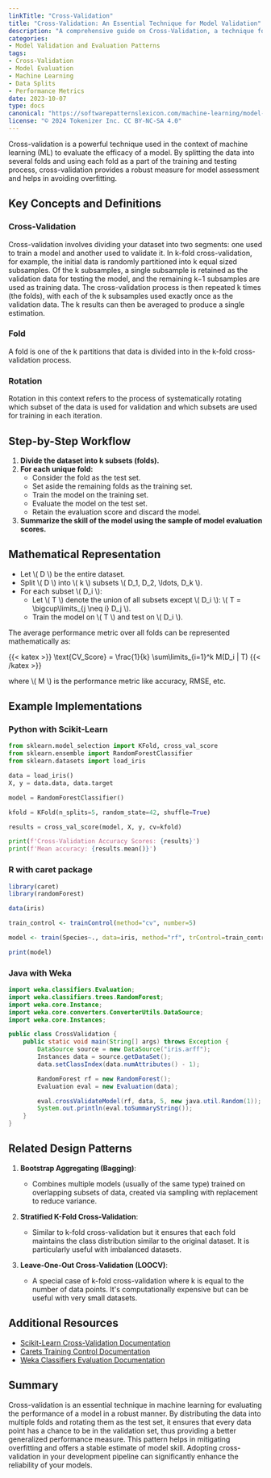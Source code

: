 ```yaml
---
linkTitle: "Cross-Validation"
title: "Cross-Validation: An Essential Technique for Model Validation"
description: "A comprehensive guide on Cross-Validation, a technique for splitting data into several folds and rotating them as the test set, with examples in various programming languages."
categories:
- Model Validation and Evaluation Patterns
tags:
- Cross-Validation
- Model Evaluation
- Machine Learning
- Data Splits
- Performance Metrics
date: 2023-10-07
type: docs
canonical: "https://softwarepatternslexicon.com/machine-learning/model-validation-and-evaluation-patterns/validation-techniques/cross-validation"
license: "© 2024 Tokenizer Inc. CC BY-NC-SA 4.0"
---
```



Cross-validation is a powerful technique used in the context of machine learning (ML) to evaluate the efficacy of a model. By splitting the data into several folds and using each fold as a part of the training and testing process, cross-validation provides a robust measure for model assessment and helps in avoiding overfitting.

## Key Concepts and Definitions

### Cross-Validation

Cross-validation involves dividing your dataset into two segments: one used to train a model and another used to validate it. In k-fold cross-validation, for example, the initial data is randomly partitioned into k equal sized subsamples. Of the k subsamples, a single subsample is retained as the validation data for testing the model, and the remaining k−1 subsamples are used as training data. The cross-validation process is then repeated k times (the folds), with each of the k subsamples used exactly once as the validation data. The k results can then be averaged to produce a single estimation.

### Fold
A fold is one of the k partitions that data is divided into in the k-fold cross-validation process. 

### Rotation
Rotation in this context refers to the process of systematically rotating which subset of the data is used for validation and which subsets are used for training in each iteration.

## Step-by-Step Workflow

1. **Divide the dataset into k subsets (folds).**
2. **For each unique fold:**
    - Consider the fold as the test set.
    - Set aside the remaining folds as the training set.
    - Train the model on the training set.
    - Evaluate the model on the test set.
    - Retain the evaluation score and discard the model.
3. **Summarize the skill of the model using the sample of model evaluation scores.**

## Mathematical Representation

- Let \\( D \\) be the entire dataset.
- Split \\( D \\) into \\( k \\) subsets \\( D_1, D_2, \ldots, D_k \\).
- For each subset \\( D_i \\):
  - Let \\( T \\) denote the union of all subsets except \\( D_i \\): \\( T = \bigcup\limits_{j \neq i} D_j \\).
  - Train the model on \\( T \\) and test on \\( D_i \\).

The average performance metric over all folds can be represented mathematically as: 

{{< katex >}}
\text{CV\_Score} = \frac{1}{k} \sum\limits_{i=1}^k M(D_i \| T)
{{< /katex >}}

where \\( M \\) is the performance metric like accuracy, RMSE, etc.

## Example Implementations

### Python with Scikit-Learn

```python
from sklearn.model_selection import KFold, cross_val_score
from sklearn.ensemble import RandomForestClassifier
from sklearn.datasets import load_iris

data = load_iris()
X, y = data.data, data.target

model = RandomForestClassifier()

kfold = KFold(n_splits=5, random_state=42, shuffle=True)

results = cross_val_score(model, X, y, cv=kfold)

print(f'Cross-Validation Accuracy Scores: {results}')
print(f'Mean accuracy: {results.mean()}')
```

### R with caret package

```R
library(caret)
library(randomForest)

data(iris)

train_control <- trainControl(method="cv", number=5)

model <- train(Species~., data=iris, method="rf", trControl=train_control)

print(model)
```

### Java with Weka

```java
import weka.classifiers.Evaluation;
import weka.classifiers.trees.RandomForest;
import weka.core.Instance;
import weka.core.converters.ConverterUtils.DataSource;
import weka.core.Instances;

public class CrossValidation {
    public static void main(String[] args) throws Exception {
        DataSource source = new DataSource("iris.arff");
        Instances data = source.getDataSet();
        data.setClassIndex(data.numAttributes() - 1);

        RandomForest rf = new RandomForest();
        Evaluation eval = new Evaluation(data);

        eval.crossValidateModel(rf, data, 5, new java.util.Random(1));
        System.out.println(eval.toSummaryString());
    }
}
```

## Related Design Patterns

1. **Bootstrap Aggregating (Bagging)**:
   - Combines multiple models (usually of the same type) trained on overlapping subsets of data, created via sampling with replacement to reduce variance.
  
2. **Stratified K-Fold Cross-Validation**:
   - Similar to k-fold cross-validation but it ensures that each fold maintains the class distribution similar to the original dataset. It is particularly useful with imbalanced datasets.
  
3. **Leave-One-Out Cross-Validation (LOOCV)**:
   - A special case of k-fold cross-validation where k is equal to the number of data points. It's computationally expensive but can be useful with very small datasets.

## Additional Resources

- [Scikit-Learn Cross-Validation Documentation](https://scikit-learn.org/stable/modules/cross_validation.html)
- [Carets Training Control Documentation](https://topepo.github.io/caret/using-your-own-model-functions.html)
- [Weka Classifiers Evaluation Documentation](https://weka.sourceforge.io/doc.dev/weka/classifiers/Evaluation.html)

## Summary

Cross-validation is an essential technique in machine learning for evaluating the performance of a model in a robust manner. By distributing the data into multiple folds and rotating them as the test set, it ensures that every data point has a chance to be in the validation set, thus providing a better generalized performance measure. This pattern helps in mitigating overfitting and offers a stable estimate of model skill. Adopting cross-validation in your development pipeline can significantly enhance the reliability of your models.
